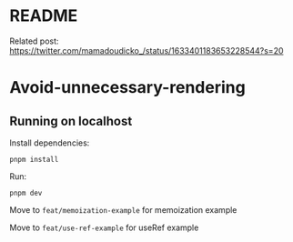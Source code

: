 # README

Related post: https://twitter.com/mamadoudicko_/status/1633401183653228544?s=20

# Avoid-unnecessary-rendering

## Running on localhost

Install dependencies:

`pnpm install`

Run:

`pnpm dev`

Move to `feat/memoization-example` for memoization example

Move to `feat/use-ref-example` for useRef example

